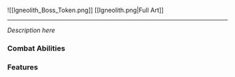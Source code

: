![[Igneolith_Boss_Token.png]]
[[Igneolith.png|Full Art]]

---
*Description here*
### Combat Abilities

### Features